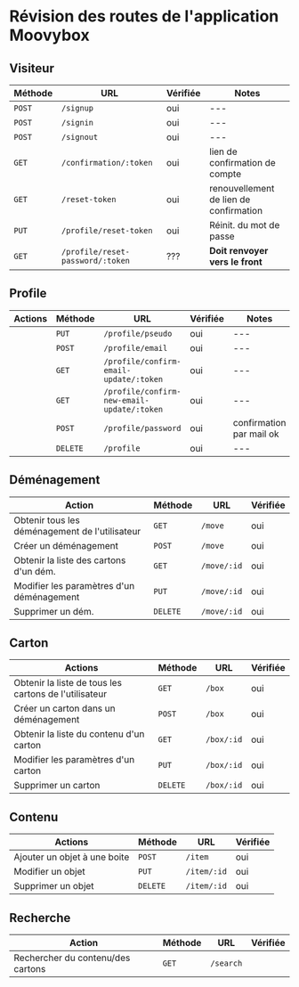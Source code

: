 # Révision des routes de l'application Moovybox

## Visiteur

| Méthode | URL | Vérifiée | Notes |
|---|---|---|---|
|`POST`|`/signup`| oui |---|
|`POST`|`/signin`| oui |---|
|`POST`|`/signout`| oui |---|
|`GET`|`/confirmation/:token`| oui |lien de confirmation de compte|
|`GET`|`/reset-token`| oui | renouvellement de lien de confirmation|
|`PUT`|`/profile/reset-token`| oui | Réinit. du mot de passe |
|`GET`|`/profile/reset-password/:token`| ??? |**Doit renvoyer vers le front**|

## Profile

|Actions| Méthode | URL | Vérifiée | Notes |
|---|---|---|---|---|
||`PUT`|`/profile/pseudo`| oui |---|
||`POST`|`/profile/email`| oui |---|
||`GET`|`/profile/confirm-email-update/:token`| oui |---|
||`GET`|`/profile/confirm-new-email-update/:token`| oui |---|
||`POST`|`/profile/password`| oui | confirmation par mail ok|
||`DELETE`|`/profile`| oui |---|

## Déménagement

| Action | Méthode | URL | Vérifiée |
|---|---|---|---|
|Obtenir tous les déménagement de l'utilisateur|`GET`|`/move`| oui |
|Créer un déménagement |`POST`|`/move`| oui |
|Obtenir la liste des cartons d'un dém. |`GET`|`/move/:id`| oui |
|Modifier les paramètres d'un déménagement |`PUT`|`/move/:id`| oui |
| Supprimer un dém. |`DELETE`|`/move/:id`| oui |

## Carton

| Actions | Méthode | URL | Vérifiée |
|---|---|---|---|
|Obtenir la liste de tous les cartons de l'utilisateur |`GET`|`/box`| oui |
| Créer un carton dans un déménagement|`POST`|`/box`| oui |
| Obtenir la liste du contenu d'un carton |`GET`|`/box/:id`| oui |
| Modifier les paramètres d'un carton|`PUT`|`/box/:id`| oui |
| Supprimer un carton |`DELETE`|`/box/:id`| oui  |

## Contenu

| Actions | Méthode | URL | Vérifiée |
|---|---|---|---|
| Ajouter un objet à une boite |`POST`|`/item`| oui |
| Modifier un objet |`PUT`|`/item/:id`|oui |
| Supprimer un objet |`DELETE`|`/item/:id`|oui |

## Recherche

| Action | Méthode | URL | Vérifiée |
|---|---|---|---|
| Rechercher du contenu/des cartons | `GET` | `/search` |  |
